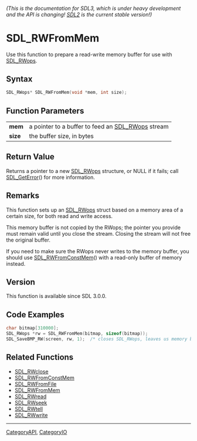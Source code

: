 ###### (This is the documentation for SDL3, which is under heavy development and the API is changing! [SDL2](https://wiki.libsdl.org/SDL2/) is the current stable version!)
# SDL_RWFromMem

Use this function to prepare a read-write memory buffer for use with [SDL_RWops](SDL_RWops).

## Syntax

```c
SDL_RWops* SDL_RWFromMem(void *mem, int size);

```

## Function Parameters

|              |                                                                |
| ------------ | -------------------------------------------------------------- |
| **mem**      | a pointer to a buffer to feed an [SDL_RWops](SDL_RWops) stream |
| **size**     | the buffer size, in bytes                                      |

## Return Value

Returns a pointer to a new [SDL_RWops](SDL_RWops) structure, or NULL if it
fails; call [SDL_GetError](SDL_GetError)() for more information.

## Remarks

This function sets up an [SDL_RWops](SDL_RWops) struct based on a memory
area of a certain size, for both read and write access.

This memory buffer is not copied by the RWops; the pointer you provide must
remain valid until you close the stream. Closing the stream will not free
the original buffer.

If you need to make sure the RWops never writes to the memory buffer, you
should use [SDL_RWFromConstMem](SDL_RWFromConstMem)() with a read-only
buffer of memory instead.

## Version

This function is available since SDL 3.0.0.

## Code Examples

```c++
char bitmap[310000];
SDL_RWops *rw = SDL_RWFromMem(bitmap, sizeof(bitmap));
SDL_SaveBMP_RW(screen, rw, 1);  /* closes SDL_RWops, leaves us memory buffer of data */
```

## Related Functions

* [SDL_RWclose](SDL_RWclose)
* [SDL_RWFromConstMem](SDL_RWFromConstMem)
* [SDL_RWFromFile](SDL_RWFromFile)
* [SDL_RWFromMem](SDL_RWFromMem)
* [SDL_RWread](SDL_RWread)
* [SDL_RWseek](SDL_RWseek)
* [SDL_RWtell](SDL_RWtell)
* [SDL_RWwrite](SDL_RWwrite)

----
[CategoryAPI](CategoryAPI), [CategoryIO](CategoryIO)


